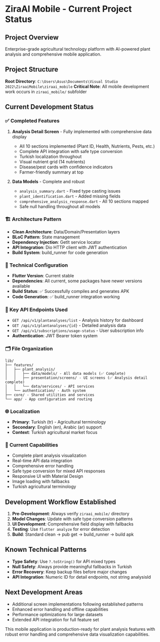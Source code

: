 # ZiraAI Mobile - Current Project Status

## Project Overview
Enterprise-grade agricultural technology platform with AI-powered plant analysis and comprehensive mobile application.

## Project Structure
**Root Directory**: `C:\Users\Asus\Documents\Visual Studio 2022\ZiraaiMobile\ziraai_mobile`
**Critical Note**: All mobile development work occurs in `ziraai_mobile/` subfolder

## Current Development Status

### ✅ Completed Features
1. **Analysis Detail Screen** - Fully implemented with comprehensive data display
   - All 10 sections implemented (Plant ID, Health, Nutrients, Pests, etc.)
   - Complete API integration with safe type conversion
   - Turkish localization throughout
   - Visual nutrient grid (14 nutrients)
   - Disease/pest cards with confidence indicators
   - Farmer-friendly summary at top

2. **Data Models** - Complete and robust
   - `analysis_summary.dart` - Fixed type casting issues
   - `plant_identification.dart` - Added missing fields
   - `comprehensive_analysis_response.dart` - All 10 sections mapped
   - Safe null handling throughout all models

### 🏗️ Architecture Pattern
- **Clean Architecture**: Data/Domain/Presentation layers
- **BLoC Pattern**: State management
- **Dependency Injection**: GetIt service locator
- **API Integration**: Dio HTTP client with JWT authentication
- **Build System**: build_runner for code generation

### 🔧 Technical Configuration
- **Flutter Version**: Current stable
- **Dependencies**: All current, some packages have newer versions available
- **Build Status**: ✅ Successfully compiles and generates APK
- **Code Generation**: ✅ build_runner integration working

### 📱 Key API Endpoints Used
- `GET /api/v1/plantanalyses/list` - Analysis history for dashboard
- `GET /api/v1/plantanalyses/{id}` - Detailed analysis data
- `GET /api/v1/subscriptions/usage-status` - User subscription info
- **Authentication**: JWT Bearer token system

### 🗂️ File Organization
```
lib/
├── features/
│   ├── plant_analysis/
│   │   ├── data/models/ - All data models (✅ Complete)
│   │   ├── presentation/screens/ - UI screens (✅ Analysis detail complete)
│   │   └── data/services/ - API services
│   └── authentication/ - Auth system
├── core/ - Shared utilities and services
└── app/ - App configuration and routing
```

### 🌐 Localization
- **Primary**: Turkish (tr) - Agricultural terminology
- **Secondary**: English (en), Arabic (ar) support
- **Context**: Turkish agricultural market focus

### 🎯 Current Capabilities
- Complete plant analysis visualization
- Real-time API data integration
- Comprehensive error handling
- Safe type conversion for mixed API responses
- Responsive UI with Material Design
- Image loading with fallbacks
- Turkish agricultural terminology

## Development Workflow Established
1. **Pre-Development**: Always verify `ziraai_mobile/` directory
2. **Model Changes**: Update with safe type conversion patterns
3. **UI Development**: Comprehensive field display with fallbacks
4. **Testing**: Use `flutter analyze` for error detection
5. **Build**: Standard clean → pub get → build_runner → build apk

## Known Technical Patterns
- **Type Safety**: Use `?.toString()` for API mixed types
- **Null Safety**: Always provide meaningful fallbacks in Turkish
- **Error Recovery**: Keep backup files before major changes
- **API Integration**: Numeric ID for detail endpoints, not string analysisId

## Next Development Areas
- Additional screen implementations following established patterns
- Enhanced error handling and offline capabilities
- Performance optimizations for large datasets
- Extended API integration for full feature set

This mobile application is production-ready for plant analysis features with robust error handling and comprehensive data visualization capabilities.